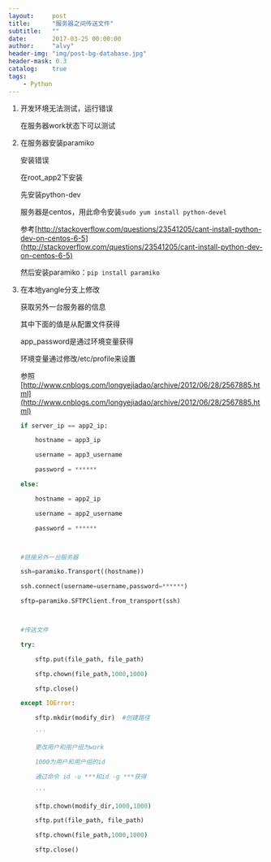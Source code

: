 ```yaml
---
layout:     post
title:      "服务器之间传送文件"
subtitle:   ""
date:       2017-03-25 00:00:00
author:     "alvy"
header-img: "img/post-bg-database.jpg"
header-mask: 0.3
catalog:    true
tags:
    - Python
---
```




1. 开发环境无法测试，运行错误

    在服务器work状态下可以测试

2. 在服务器安装paramiko

    安装错误

    在root_app2下安装

    先安装python-dev

    服务器是centos，用此命令安装`sudo yum install python-devel`

    参考[http://stackoverflow.com/questions/23541205/cant-install-python-dev-on-centos-6-5](http://stackoverflow.com/questions/23541205/cant-install-python-dev-on-centos-6-5)

    然后安装paramiko：`pip install paramiko`

3. 在本地yangle分支上修改

    获取另外一台服务器的信息

    其中下面的值是从配置文件获得

    app_password是通过环境变量获得

    环境变量通过修改/etc/profile来设置

    参照[http://www.cnblogs.com/longyejiadao/archive/2012/06/28/2567885.html](http://www.cnblogs.com/longyejiadao/archive/2012/06/28/2567885.html)

    ```python
    if server_ip == app2_ip:

        hostname = app3_ip 

        username = app3_username

        password = ******

    else:

        hostname = app2_ip

        username = app2_username

        password = ******



    #链接另外一台服务器

    ssh=paramiko.Transport((hostname))

    ssh.connect(username=username,password=******)

    sftp=paramiko.SFTPClient.from_transport(ssh)



    #传送文件

    try:

        sftp.put(file_path, file_path)

        sftp.chown(file_path,1000,1000)

        sftp.close()

    except IOError:

        sftp.mkdir(modify_dir)  #创建路径

        '''

        更改用户和用户组为work

        1000为用户和用户组的id

        通过命令 id -u ***和id -g ***获得

        '''

        sftp.chown(modify_dir,1000,1000)

        sftp.put(file_path, file_path)

        sftp.chown(file_path,1000,1000)

        sftp.close()
    ```

